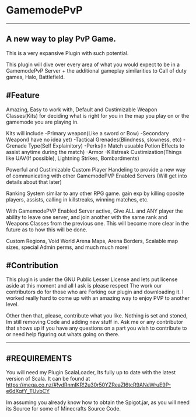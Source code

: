 # GamemodePvP
------
A new way to play PvP Game.
--------------
This is a very expansive Plugin with such potential. 

This plugin will dive over every area of what you would expect to be in a GamemodePvP Server + the additional gameplay similarities
to Call of duty games, Halo, Battlefield. 

#Feature
------
Amazing, Easy to work with, Default and Custimizable Weapon Classes(Kits) for deciding what is right for you 
in the map you play on or the gamemode you are playing in. 

Kits will include
-Primary weapon(Like a sword or Bow)
-Secondary Weapon(I have no idea yet)
-Tactical Grenades(Blindness, slowness, etc)
-Grenade Type(Self Explainitory)
-Perks(In Match usuable Potion Effects to assist anytime during the match)
-Armor
-Killstreak Custimization(Things like UAV(If possible), Lightning Strikes, Bombardments)

Powerful and Custimizable Custom Player Handeling to provide a new way of communicating with other GamemodePVP Enabled Servers
(Will get into details about that later)

Ranking System similar to any other RPG game.
gain exp by killing oposite players, assists, calling in killstreaks, winning matches, etc.

With GamemodePVP Enabled Server active, Give ALL and ANY player the ability to leave one server, and join another with the
same rank and Weapons Classes from the previous one. This will become more clear in the future as to how this will be 
done.

Custom Regions, Void World Arena Maps, Arena Borders, Scalable map sizes, special Admin perms, and much much more!

#Contribution
---------
This plugin is under the GNU Public Lesser License and lets put license aside at this moment and all I ask is please respect The 
work our contributors do for those who are Forking our plugin and downloading it. I worked really hard to come up with
an amazing way to enjoy PVP to another level. 

Other then that, please, contribute what you like. Nothing is set and stoned, Im still removing Code and adding new stuff in. 
Ask me or any contributor that shows up if you have any questions on a part you wish to contribute to or need help figuring
out whats going on there. 


-------
#REQUIREMENTS
-------
You will need my Plugin ScalaLoader, Its fully up to date with the latest version of Scala. It can be found at <html>https://mega.co.nz/#!vdRnmIKR!2u30r50YZReaZI6tcR9ANeWruE9P-e6dXgfY_TUvbCY</html>

Im assuming you already know how to obtain the Spigot.jar, as you will need its Source for some of Minecrafts Source Code.
